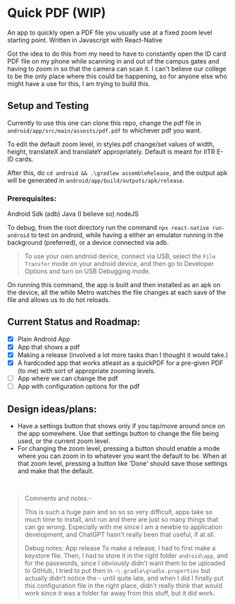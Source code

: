 # Quick PDF (WIP)

An app to quickly open a PDF file you usually use at a fixed zoom level starting point. Written in Javascript with React-Native

Got the idea to do this from my need to have to constantly open the ID card PDF file on my phone while scanning in and out of the campus gates and having to zoom in so that the camera can scan it. I can't believe our college to be the only place where this could be happening, so for anyone else who might have a use for this, I am trying to build this. 


## Setup and Testing

Currently to use this one can clone this repo, change the pdf file in `android/app/src/main/assests/pdf.pdf` to whichever pdf you want. 

To edit the default zoom level, in styles.pdf change/set values of width, height, translateX and translateY appropriately. Default is meant for IITR E-ID cards.

After this, do `cd android && .\gradlew assembleRelease`, and the output apk will be generated in `android/app/build/outputs/apk/release`.

### Prerequisites: 
Android Sdk (adb) 
Java (I believe so)
nodeJS

To debug, from the root directory run the command `npx react-native run-android` to test on android, while having a either an emulator running in the background (preferred), or a device connected via adb. 

> To use your own android device, connect via USB, select the `File Transfer` mode on your android device, and then go to Developer Options and turn on USB Debugging mode.

On running this command, the app is built and then installed as an apk on the device, all the while Metro watches the file changes at each save of the file and allows us to do hot reloads.

## Current Status and Roadmap:
 - [x] Plain Android App
 - [x] App that shows a pdf
 - [X] Making a release (involved a lot more tasks than I thought it would take.)
 - [X] A hardcoded app that works atleast as a quickPDF for a pre-given PDF (to me) with sort of appropriate zooming levels.
 - [ ] App where we can change the pdf
 - [ ] App with configuration options for the pdf

## Design ideas/plans:
 - Have a settings button that shows only if you tap/move around once on the app somewhere. Use that settings button to change the file being used, or the current zoom level.
 - For changing the zoom level, pressing a button should enable a mode where you can zoom in to whatever you want the default to be. When at that zoom level, pressing a button like 'Done' should save those settings and make that the default.

<br>

> Comments and notes:-
>
> This is such a huge pain and so so so very difficult, apps take so much time to install, and run and there are just so many things that can go wrong. Especially with me since I am a newbie to application development, and ChatGPT hasn't really been that useful, if at all. 
>
> Debug notes: App release
> To make a release, I had to first make a keystore file. Then, I had to store it in the right folder `android\app`, and for the passwords, since I obviously didn't want them to be uploaded to GitHub, I tried to put then in `~\.gradle\gradle.properties` but actually didn't notice the `~` until quite late, and when I did I finally put this configuration file in the right place, didn't really think that would work since it was a folder far away from this stuff, but it did work.
